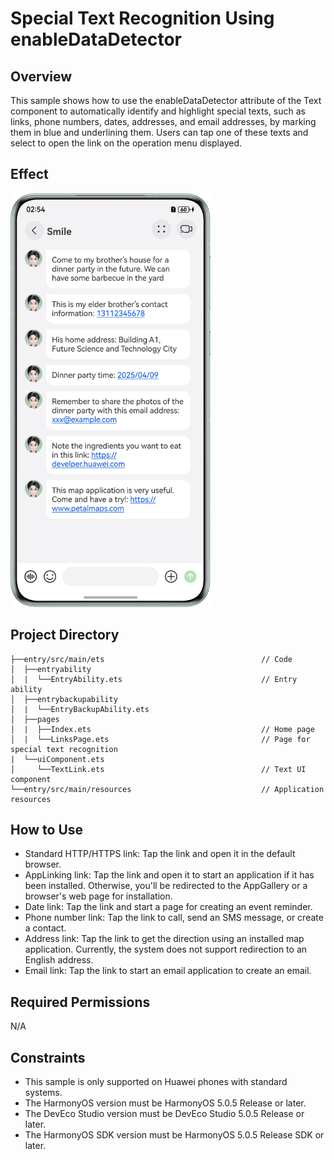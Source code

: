 # **Special Text Recognition Using enableDataDetector**
## Overview
This sample shows how to use the enableDataDetector attribute of the Text component to automatically identify and highlight special texts, such as links, phone numbers, dates, addresses, and email addresses, by marking them in blue and underlining them. 
Users can tap one of these texts and select to open the link on the operation menu displayed.
## Effect
<img src='./screenshots/device/image_en.png' width='320'>

## Project Directory
``` 
├──entry/src/main/ets                                   // Code
│  ├──entryability
│  |  └──EntryAbility.ets                               // Entry ability
│  ├──entrybackupability
│  |  └──EntryBackupAbility.ets
│  ├──pages
│  |  ├──Index.ets                                      // Home page
│  |  └──LinksPage.ets                                  // Page for special text recognition
|  └──uiComponent.ets
│     └──TextLink.ets                                   // Text UI component
└──entry/src/main/resources                             // Application resources
``` 

## How to Use

* Standard HTTP/HTTPS link: Tap the link and open it in the default browser.
* AppLinking link: Tap the link and open it to start an application if it has been installed. Otherwise, you'll be redirected to the AppGallery or a browser's web page for installation.
* Date link: Tap the link and start a page for creating an event reminder.
* Phone number link: Tap the link to call, send an SMS message, or create a contact.
* Address link: Tap the link to get the direction using an installed map application. Currently, the system does not support redirection to an English address.
* Email link: Tap the link to start an email application to create an email.

## Required Permissions

N/A
## Constraints
* This sample is only supported on Huawei phones with standard systems.
* The HarmonyOS version must be HarmonyOS 5.0.5 Release or later.
* The DevEco Studio version must be DevEco Studio 5.0.5 Release or later.
* The HarmonyOS SDK version must be HarmonyOS 5.0.5 Release SDK or later.
